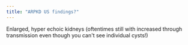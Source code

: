 ```yaml
---
title: "ARPKD US findings?"
---
```

Enlarged, hyper echoic kidneys (oftentimes still with increased through transmission even though you can't see individual cysts!)

